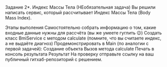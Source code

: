 Задание 2*. Индекс Массы Тела (НЕобязательная задача)
Вы решили написать сервис, который рассчитывает Индекс Массы Тела (Body Mass Index).

Этапы выполения
Самостоятельно собрать информацию о том, какие входные данные нужны для рассчёта (вы же умеете гуглить 😉)
Создать класс BmiService с методом calculate (помните, что вы считаете индекс, а не выдаёте диагноз)
Продемонстрировать в Main (по аналогии с первой задачей):
Создание объекта
Вызов метода calculate
Печать в консоль результата
Результат
На проверку отправьте ссылку на ваш публичный гитхаб-репозиторий с решением.
